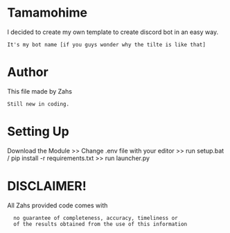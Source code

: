 # Tamamohime
I decided to create my own template to create discord bot in an easy way.
	
	It's my bot name [if you guys wonder why the tilte is like that]

# Author
This file made by Zahs
	
	Still new in coding.

# Setting Up
Download the Module >> Change .env file with your editor >> run setup.bat / pip install -r requirements.txt >> run launcher.py

# DISCLAIMER!
  All Zahs provided code comes with 
  
	  no guarantee of completeness, accuracy, timeliness or 
	  of the results obtained from the use of this information
